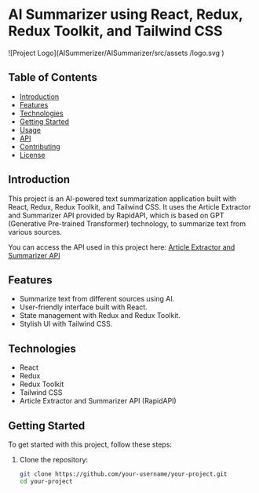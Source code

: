 # AI Summarizer using React, Redux, Redux Toolkit, and Tailwind CSS

![Project Logo](AISummerizer/AISummarizer/src/assets
/logo.svg
)

## Table of Contents
- [Introduction](#introduction)
- [Features](#features)
- [Technologies](#technologies)
- [Getting Started](#getting-started)
- [Usage](#usage)
- [API](#api)
- [Contributing](#contributing)
- [License](#license)

## Introduction

This project is an AI-powered text summarization application built with React, Redux, Redux Toolkit, and Tailwind CSS. It uses the Article Extractor and Summarizer API provided by RapidAPI, which is based on GPT (Generative Pre-trained Transformer) technology, to summarize text from various sources.

You can access the API used in this project here: [Article Extractor and Summarizer API](https://rapidapi.com/restyler/api/article-extractor-and-summarizer?utm_source=youtube.com%2FJavaScriptMastery&utm_medium=referral&utm_campaign=DevRel)

## Features

- Summarize text from different sources using AI.
- User-friendly interface built with React.
- State management with Redux and Redux Toolkit.
- Stylish UI with Tailwind CSS.

## Technologies

- React
- Redux
- Redux Toolkit
- Tailwind CSS
- Article Extractor and Summarizer API (RapidAPI)

## Getting Started

To get started with this project, follow these steps:

1. Clone the repository:

   ```bash
   git clone https://github.com/your-username/your-project.git
   cd your-project
